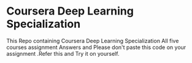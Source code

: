 # Coursera Deep Learning Specialization  
This Repo containing Coursera Deep Learning Specialization All five courses assignment Answers and Please don't paste this code on your assignment .Refer this and Try it on yourself.
